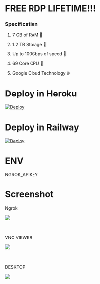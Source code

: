 # FREE RDP LIFETIME!!!

### Specification 

1. 7 GB of RAM 💽

2. 1.2 TB Storage 💾

3. Up to 100Gbps of speed 🚀

4. 69 Core CPU 🚥

5. Google Cloud Technology 🌐

# Deploy in Heroku
[![Deploy](https://www.herokucdn.com/deploy/button.svg)](https://heroku.com/deploy?template=https://github.com/Mahesh953-hub/RDP)

# Deploy in Railway 
[![Deploy](https://railway.app/button.svg)](https://railway.app/template/hIYfl_?referralCode=Hp0ex6)

# ENV 
NGROK_APIKEY

# Screenshot
<p>Ngrok</p>
<img src="image/1.png">
<br><br><br>
<p>VNC VIEWER</p>
<img src="image/2.png">
<br><br><br>
<p>DESKTOP</p>
<img src="image/3.png">
